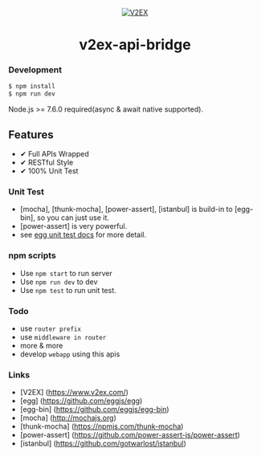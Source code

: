 <p align="center">
  <a href="https://www.v2ex.com/" target="_blank">
    <img src="https://v2ex.assets.uxengine.net/site/logo@2x.png?m=1346064962" alt="V2EX" title="V2EX" />
  </a>
</p>

<h1 align="center">v2ex-api-bridge</h1>


### Development

```bash
$ npm install
$ npm run dev
```

Node.js >= 7.6.0 required(async & await native supported).

## Features

- ✔︎ Full APIs Wrapped
- ✔︎ RESTful Style
- ✔︎ 100% Unit Test

### Unit Test

- [mocha], [thunk-mocha], [power-assert], [istanbul] is build-in to [egg-bin], so you can just use it.
- [power-assert] is very powerful.
- see [egg unit test docs](https://eggjs.org/core/unittest) for more detail.

### npm scripts

- Use `npm start` to run server
- Use `npm run dev` to dev
- Use `npm test` to run unit test.

### Todo

- use `router prefix`
- use `middleware in router`
- more & more
- develop `webapp` using this apis

### Links

- [V2EX] (https://www.v2ex.com/)
- [egg] (https://github.com/eggjs/egg)
- [egg-bin] (https://github.com/eggjs/egg-bin)
- [mocha] (http://mochajs.org)
- [thunk-mocha] (https://npmjs.com/thunk-mocha)
- [power-assert] (https://github.com/power-assert-js/power-assert)
- [istanbul] (https://github.com/gotwarlost/istanbul)

